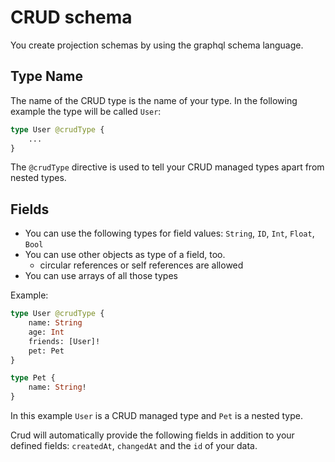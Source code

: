 # CRUD schema

You create projection schemas by using the graphql schema language.

## Type Name

The name of the CRUD type is the name of your type. In the following example the type will be called `User`:

```graphql
type User @crudType {
	...
}
```

The `@crudType` directive is used to tell your CRUD managed types apart from nested types.

## Fields

-   You can use the following types for field values: `String`, `ID`, `Int`, `Float`, `Bool`
-   You can use other objects as type of a field, too.
    -   circular references or self references are allowed
-   You can use arrays of all those types

Example:

```graphql
type User @crudType {
    name: String
    age: Int
    friends: [User]!
    pet: Pet
}

type Pet {
    name: String!
}
```

In this example `User` is a CRUD managed type and `Pet` is a nested type.

Crud will automatically provide the following fields in addition to your defined fields: `createdAt`, `changedAt` and the `id` of your data.
